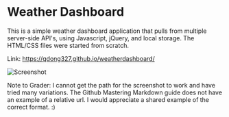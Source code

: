 # Weather Dashboard

This is a simple weather dashboard application that pulls from multiple server-side API's, using Javascript, jQuery, and local storage. The HTML/CSS files were started from scratch.

Link: https://qdong327.github.io/weatherdashboard/

![Screenshot](../assets/screenshot.png)

Note to Grader: I cannot get the path for the screenshot to work and have tried many variations. The Github Mastering Markdown guide does not have an example of a relative url. I would appreciate a shared example of the correct format. :)